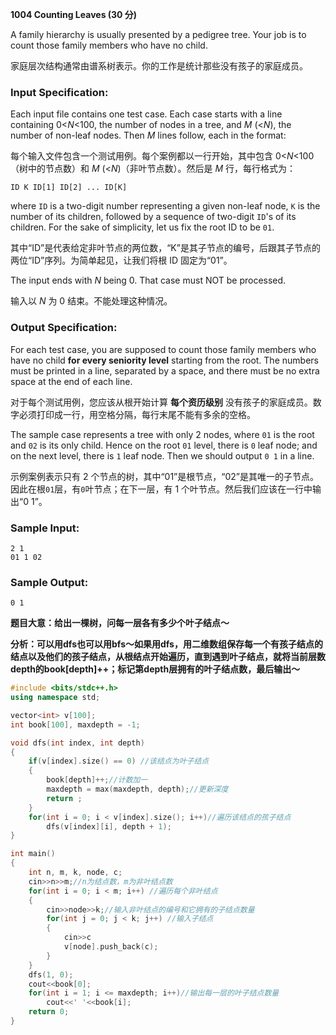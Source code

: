 **1004 Counting Leaves (30 分)**

A family hierarchy is usually presented by a pedigree tree. Your job is to count those family members who have no child.

家庭层次结构通常由谱系树表示。你的工作是统计那些没有孩子的家庭成员。

### Input Specification:

Each input file contains one test case. Each case starts with a line containing 0<*N*<100, the number of nodes in a tree, and *M* (<*N*), the number of non-leaf nodes. Then *M* lines follow, each in the format:

每个输入文件包含一个测试用例。每个案例都以一行开始，其中包含 0<*N*<100（树中的节点数）和 *M* (<*N*)（非叶节点数）。然后是 *M* 行，每行格式为：

```
ID K ID[1] ID[2] ... ID[K]
```

where `ID` is a two-digit number representing a given non-leaf node, `K` is the number of its children, followed by a sequence of two-digit `ID`'s of its children. For the sake of simplicity, let us fix the root ID to be `01`.

其中“ID”是代表给定非叶节点的两位数，“K”是其子节点的编号，后跟其子节点的两位“ID”序列。为简单起见，让我们将根 ID 固定为“01”。

The input ends with *N* being 0. That case must NOT be processed.

输入以 *N* 为 0 结束。不能处理这种情况。

### Output Specification:

For each test case, you are supposed to count those family members who have no child **for every seniority level** starting from the root. The numbers must be printed in a line, separated by a space, and there must be no extra space at the end of each line.

对于每个测试用例，您应该从根开始计算 **每个资历级别** 没有孩子的家庭成员。数字必须打印成一行，用空格分隔，每行末尾不能有多余的空格。

The sample case represents a tree with only 2 nodes, where `01` is the root and `02` is its only child. Hence on the root `01` level, there is `0` leaf node; and on the next level, there is `1` leaf node. Then we should output `0 1` in a line.

示例案例表示只有 2 个节点的树，其中“01”是根节点，“02”是其唯一的子节点。因此在根`01`层，有`0`叶节点；在下一层，有 1 个叶节点。然后我们应该在一行中输出“0 1”。

### Sample Input:

```in
2 1
01 1 02
```

### Sample Output:

```out
0 1
```

**题目大意：给出一棵树，问每一层各有多少个叶子结点～**

**分析：可以用dfs也可以用bfs～如果用dfs，用二维数组保存每一个有孩子结点的结点以及他们的孩子结点，从根结点开始遍历，直到遇到叶子结点，就将当前层数depth的book[depth]++；标记第depth层拥有的叶子结点数，最后输出～**

```c++
#include <bits/stdc++.h>
using namespace std;

vector<int> v[100];
int book[100], maxdepth = -1;

void dfs(int index, int depth) 
{
    if(v[index].size() == 0) //该结点为叶子结点
    {
        book[depth]++;//计数加一
        maxdepth = max(maxdepth, depth);//更新深度
        return ;
    }
    for(int i = 0; i < v[index].size(); i++)//遍历该结点的孩子结点
        dfs(v[index][i], depth + 1);
}

int main() 
{
    int n, m, k, node, c;
    cin>>n>>m;//n为结点数，m为非叶结点数
    for(int i = 0; i < m; i++) //遍历每个非叶结点
    {
        cin>>node>>k;//输入非叶结点的编号和它拥有的子结点数量
        for(int j = 0; j < k; j++) //输入子结点
        {
            cin>>c
            v[node].push_back(c);
        }
    }
    dfs(1, 0);
    cout<<book[0];
    for(int i = 1; i <= maxdepth; i++)//输出每一层的叶子结点数量
        cout<<' '<<book[i];
    return 0;
}
```

